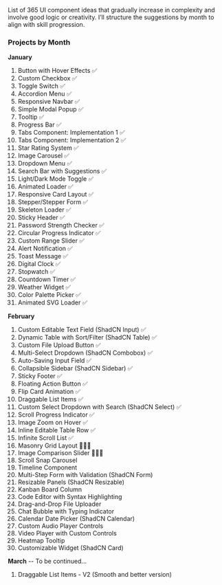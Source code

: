 List of 365 UI component ideas that gradually increase in complexity and involve good logic or creativity. 
I’ll structure the suggestions by month to align with skill progression.

### **Projects by Month**
**January**  
1. Button with Hover Effects ✅
2. Custom Checkbox ✅
3. Toggle Switch  ✅
4. Accordion Menu  ✅
5. Responsive Navbar  ✅
6. Simple Modal Popup  ✅
7. Tooltip ✅
8. Progress Bar ✅
9. Tabs Component: Implementation 1 ✅
10. Tabs Component: Implementation 2 ✅
11. Star Rating System ✅
12. Image Carousel ✅
13. Dropdown Menu ✅
14. Search Bar with Suggestions ✅
15. Light/Dark Mode Toggle ✅
16. Animated Loader ✅
17. Responsive Card Layout ✅
18. Stepper/Stepper Form ✅
19. Skeleton Loader ✅
20. Sticky Header ✅
21. Password Strength Checker ✅
22. Circular Progress Indicator ✅
23. Custom Range Slider ✅
24. Alert Notification ✅
25. Toast Message ✅
26. Digital Clock ✅
27. Stopwatch ✅
28. Countdown Timer ✅
29. Weather Widget ✅
30. Color Palette Picker ✅
31. Animated SVG Loader ✅

**February**  
1. Custom Editable Text Field (ShadCN Input) ✅
2. Dynamic Table with Sort/Filter (ShadCN Table) ✅
3. Custom File Upload Button ✅
4. Multi-Select Dropdown (ShadCN Combobox) ✅
5. Auto-Saving Input Field ✅
6. Collapsible Sidebar (ShadCN Sidebar) ✅
7. Sticky Footer ✅
8. Floating Action Button ✅
9. Flip Card Animation ✅
10. Draggable List Items ✅
11. Custom Select Dropdown with Search (ShadCN Select) ✅
12. Scroll Progress Indicator ✅
13. Image Zoom on Hover ✅
14. Inline Editable Table Row ✅
15. Infinite Scroll List ✅
16. Masonry Grid Layout 👨🏻‍💻 
17. Image Comparison Slider 👨🏻‍💻   
18. Scroll Snap Carousel  
19. Timeline Component  
20. Multi-Step Form with Validation (ShadCN Form)  
21. Resizable Panels (ShadCN Resizable)  
22. Kanban Board Column  
23. Code Editor with Syntax Highlighting  
24. Drag-and-Drop File Uploader  
25. Chat Bubble with Typing Indicator  
26. Calendar Date Picker (ShadCN Calendar)  
27. Custom Audio Player Controls  
28. Video Player with Custom Controls  
29. Heatmap Tooltip  
30. Customizable Widget (ShadCN Card)

**March**
-- To be continued...
1. Draggable List Items - V2 (Smooth and better version)
